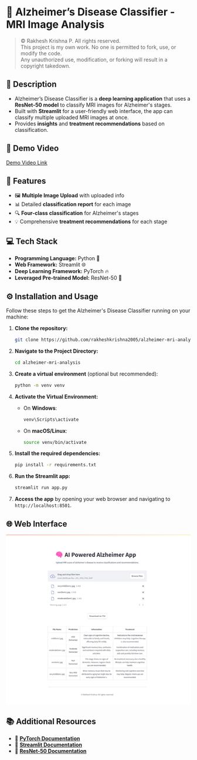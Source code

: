 # 🧠 Alzheimer’s Disease Classifier - MRI Image Analysis

> &copy; Rakhesh Krishna P. All rights reserved.  
> This project is my own work. No one is permitted to fork, use, or modify the code.  
> Any unauthorized use, modification, or forking will result in a copyright takedown.


## 📝 Description

- Alzheimer’s Disease Classifier is a **deep learning application** that uses a **ResNet-50 model** to classify MRI images for Alzheimer's stages.
- Built with **Streamlit** for a user-friendly web interface, the app can classify multiple uploaded MRI images at once.
- Provides **insights** and **treatment recommendations** based on classification.

## 🎥 Demo Video

[Demo Video Link](https://github.com/user-attachments/assets/61431b5c-40e0-40bb-9da2-961433438761)

## 🚀 Features

- 🖼️ **Multiple Image Upload** with uploaded info
- 📊 Detailed **classification report** for each image
- 🔍 **Four-class classification** for Alzheimer's stages
- 💡 Comprehensive **treatment recommendations** for each stage

## 💻 Tech Stack

- **Programming Language:** Python 🐍
- **Web Framework:** Streamlit 🌐
- **Deep Learning Framework:** PyTorch 🔥
- **Leveraged Pre-trained Model:** ResNet-50 🦾

## ⚙️ Installation and Usage

Follow these steps to get the Alzheimer's Disease Classifier running on your machine:

1. **Clone the repository:**
   ```bash
   git clone https://github.com/rakheshkrishna2005/alzheimer-mri-analysis.git
   ```

2. **Navigate to the Project Directory:**
   ```bash
   cd alzheimer-mri-analysis
   ```

3. **Create a virtual environment** (optional but recommended):
   ```bash
   python -m venv venv
   ```

4. **Activate the Virtual Environment:**

   - On **Windows**:
     ```bash
     venv\Scripts\activate
     ```
   - On **macOS/Linux**:
     ```bash
     source venv/bin/activate
     ```

5. **Install the required dependencies:**
   ```bash
   pip install -r requirements.txt
   ```

6. **Run the Streamlit app:**
   ```bash
   streamlit run app.py
   ```

7. **Access the app** by opening your web browser and navigating to `http://localhost:8501`.

## 🌐 Web Interface

![app](https://github.com/rakheshkrishna2005/alzheimer-mri-analysis/blob/main/attachments/app.png)

## 📚 Additional Resources

- 📘 **[PyTorch Documentation](https://pytorch.org/docs/)**
- 📘 **[Streamlit Documentation](https://docs.streamlit.io/)**
- 📘 **[ResNet-50 Documentation](https://pytorch.org/hub/pytorch_vision_resnet/)**
